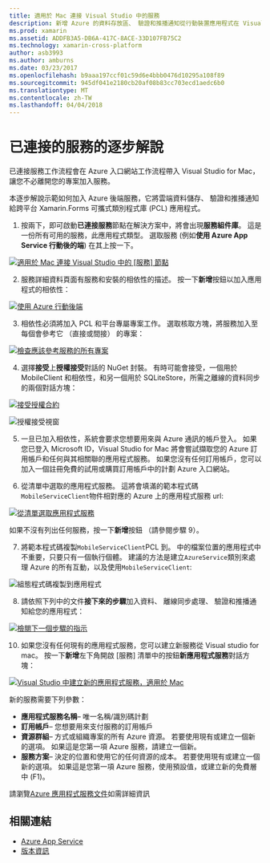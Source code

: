 ```yaml
---
title: 適用於 Mac 連接 Visual Studio 中的服務
description: 新增 Azure 的資料存放區、 驗證和推播通知從行動裝置應用程式在 Visual Studio for Mac
ms.prod: xamarin
ms.assetid: ADDFB3A5-DB6A-417C-8ACE-33D107FB75C2
ms.technology: xamarin-cross-platform
author: asb3993
ms.author: amburns
ms.date: 03/23/2017
ms.openlocfilehash: b9aaa197ccf01c59d6e4bbb0476d10295a108f89
ms.sourcegitcommit: 945df041e2180cb20af08b83cc703ecd1aedc6b0
ms.translationtype: MT
ms.contentlocale: zh-TW
ms.lasthandoff: 04/04/2018
---
```

# <a name="connected-services-walkthrough"></a>已連接的服務的逐步解說

已連接服務工作流程會在 Azure 入口網站工作流程帶入 Visual Studio for Mac，讓您不必離開您的專案加入服務。

本逐步解說示範如何加入 Azure 後端服務，它將雲端資料儲存、 驗證和推播通知給跨平台 Xamarin.Forms 可攜式類別程式庫 (PCL) 應用程式。


1.  按兩下，即可啟動**已連接服務**節點在解決方案中，將會出現**服務組件庫**。
  這是一份所有可用的服務，此應用程式類型。 選取服務 (例如**使用 Azure App Service 行動後的端**) 在其上按一下。

  [![](connected-services-images/image001-sml.png "適用於 Mac 連接 Visual Studio 中的 [服務] 節點")](connected-services-images/image001.png#lightbox)

2. 服務詳細資料頁面有服務和安裝的相依性的描述。
  按一下**新增**按鈕以加入應用程式的相依性：

  [![](connected-services-images/image002-sml.png "使用 Azure 行動後端")](connected-services-images/image002.png#lightbox)

3. 相依性必須將加入 PCL 和平台專屬專案工作。
  選取核取方塊，將服務加入至每個會參考它 （直接或間接） 的專案：

  [![](connected-services-images/image003-sml.png "檢查應該參考服務的所有專案")](connected-services-images/image003.png#lightbox)

4. 選擇**接受**上**授權接受**對話的 NuGet 封裝。
  有時可能會接受，一個用於 MobileClient 和相依性，和另一個用於 SQLiteStore，所需之離線的資料同步的兩個對話方塊：

  [![](connected-services-images/image004-sml.png "接受授權合約")](connected-services-images/image004.png#lightbox)

  ![](connected-services-images/image005.png "授權接受視窗")

5. 一旦已加入相依性，系統會要求您想要用來與 Azure 通訊的帳戶登入。
  如果您已登入 Microsoft ID，Visual Studio for Mac 將會嘗試擷取您的 Azure 訂用帳戶和任何與其相關聯的應用程式服務。 如果您沒有任何訂用帳戶，您可以加入一個註冊免費的試用或購買訂用帳戶中的計劃 Azure 入口網站。

6. 從清單中選取的應用程式服務。 這將會填滿的範本程式碼`MobileServiceClient`物件相對應的 Azure 上的應用程式服務 url:

  [![](connected-services-images/image006-sml.png "從清單選取應用程式服務")](connected-services-images/image006.png#lightbox)

  如果不沒有列出任何服務，按一下**新增**按鈕 （請參閱步驟 9）。

7. 將範本程式碼複製`MobileServiceClient`PCL 到。 中的檔案位置的應用程式中不重要，只要只有一個執行個體。
  建議的方法是建立`AzureService`類別來處理 Azure 的所有互動，以及使用`MobileServiceClient`:

  ![](connected-services-images/image007.png "組態程式碼複製到應用程式")

8. 請依照下列中的文件**接下來的步驟**加入資料、 離線同步處理、 驗證和推播通知給您的應用程式：

  [![](connected-services-images/image008-sml.png "檢閱下一個步驟的指示")](connected-services-images/image008.png#lightbox)

10. 如果您沒有任何現有的應用程式服務，您可以建立新服務從 Visual studio for mac。
  按一下**新增**左下角開啟 [服務] 清單中的按鈕**新應用程式服務**對話方塊：

  [![](connected-services-images/image009-sml.png "Visual Studio 中建立新的應用程式服務，適用於 Mac")](connected-services-images/image009.png#lightbox)

新的服務需要下列參數：

-   **應用程式服務名稱**– 唯一名稱/識別碼計劃
-   **訂用帳戶**– 您想要用來支付服務的訂用帳戶
-   **資源群組**– 方式或組織專案的所有 Azure 資源。 若要使用現有或建立一個新的選項。 如果這是您第一項 Azure 服務，請建立一個新。
-   **服務方案**– 決定的位置和使用它的任何資源的成本。 若要使用現有或建立一個新的選項。 如果這是您第一項 Azure 服務，使用預設值，或建立新的免費層中 (F1)。

請瀏覽[Azure 應用程式服務文件](https://docs.microsoft.com/azure/app-service/)如需詳細資訊


## <a name="related-links"></a>相關連結

- [Azure App Service](https://docs.microsoft.com/en-us/azure/app-service/)
- [版本資訊](https://developer.xamarin.com/releases/studio/xamarin.studio_6.2/xamarin.studio_6.2/#Connected_Services)
